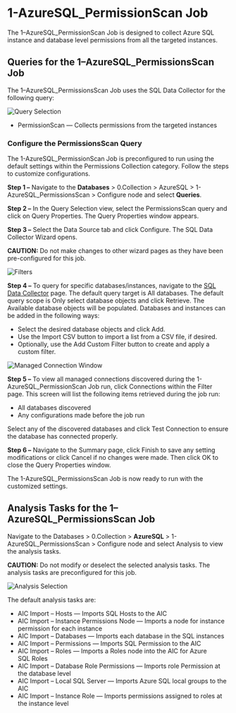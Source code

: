 # 1-AzureSQL_PermissionScan Job

The 1–AzureSQL_PermissionScan Job is designed to collect Azure SQL instance and database level
permissions from all the targeted instances.

## Queries for the 1–AzureSQL_PermissionsScan Job

The 1–AzureSQL_PermissionsScan Job uses the SQL Data Collector for the following query:

![Query Selection](/img/product_docs/accessanalyzer/solutions/databases/azuresql/collection/permissionjob.webp)

- PermissionScan — Collects permissions from the targeted instances

### Configure the PermissionsScan Query

The 1-AzureSQL_PermissionScan Job is preconfigured to run using the default settings within the
Permissions Collection category. Follow the steps to customize configurations.

**Step 1 –** Navigate to the **Databases** > 0.Collection > AzureSQL > 1-AzureSQL_PermissionsScan >
Configure node and select **Queries**.

**Step 2 –** In the Query Selection view, select the PermissionsScan query and click on Query
Properties. The Query Properties window appears.

**Step 3 –** Select the Data Source tab and click Configure. The SQL Data Collector Wizard opens.

**CAUTION:** Do not make changes to other wizard pages as they have been pre-configured for this
job.

![Filters](/img/product_docs/accessanalyzer/solutions/databases/azuresql/collection/1sqlpermissionscanfilterpage.webp)

**Step 4 –** To query for specific databases/instances, navigate to the
[SQL Data Collector](/docs/accessanalyzer/12.0/admin/datacollector/sql/overview.md) page. The default query target
is All databases. The default query scope is Only select database objects and click Retrieve. The
Available database objects will be populated. Databases and instances can be added in the following
ways:

- Select the desired database objects and click Add.
- Use the Import CSV button to import a list from a CSV file, if desired.
- Optionally, use the Add Custom Filter button to create and apply a custom filter.

![Managed Connection Window](/img/product_docs/accessanalyzer/solutions/databases/azuresql/collection/managedconnections.webp)

**Step 5 –** To view all managed connections discovered during the 1-AzureSQL_PermissionScan Job
run, click Connections within the Filter page. This screen will list the following items retrieved
during the job run:

- All databases discovered
- Any configurations made before the job run

Select any of the discovered databases and click Test Connection to ensure the database has
connected properly.

**Step 6 –** Navigate to the Summary page, click Finish to save any setting modifications or click
Cancel if no changes were made. Then click OK to close the Query Properties window.

The 1-AzureSQL_PermissionsScan Job is now ready to run with the customized settings.

## Analysis Tasks for the 1–AzureSQL_PermissionsScan Job

Navigate to the Databases > 0.Collection > **AzureSQL** > 1-AzureSQL_PermissionsScan > Configure
node and select Analysis to view the analysis tasks.

**CAUTION:** Do not modify or deselect the selected analysis tasks. The analysis tasks are
preconfigured for this job.

![Analysis Selection](/img/product_docs/accessanalyzer/solutions/databases/azuresql/collection/jobanalysis.webp)

The default analysis tasks are:

- AIC Import – Hosts — Imports SQL Hosts to the AIC
- AIC Import – Instance Permissions Node — Imports a node for instance permission for each instance
- AIC Import – Databases — Imports each database in the SQL instances
- AIC Import – Permissions — Imports SQL Permission to the AIC
- AIC Import – Roles — Imports a Roles node into the AIC for Azure SQL Roles
- AIC Import – Database Role Permissions — Imports role Permission at the database level
- AIC Import – Local SQL Server — Imports Azure SQL local groups to the AIC
- AIC Import – Instance Role — Imports permissions assigned to roles at the instance level
